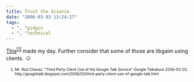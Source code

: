 ```yaml
---
title: Trust the Science
date: "2006-03-03 13:24:27"
tags:
  - ", "pidgin
  - ", "technical
---
```

<p><a href="http://googletalk.blogspot.com/2006/03/third-party-client-use-of-google-talk.html" title="Third Party Client Use of the Google Talk Service">This</a><sup><a href="http://googletalk.blogspot.com/2006/03/third-party-client-use-of-google-talk.html" title="Third Party Client Use of the Google Talk Service">[1]</a></sup> made my day.  Further consider that some of those are libgaim using clients. <font size="+1">&#x263a;</font></p>

<ol><font size="-2"><li><font size="-2">Mr. Rod Chavez.  "Third Party Client Use of the Google Talk Service" Google Talkabout 2006-03-02.  http://googletalk.blogspot.com/2006/03/third-party-client-use-of-google-talk.html</font></li></font></ol>

